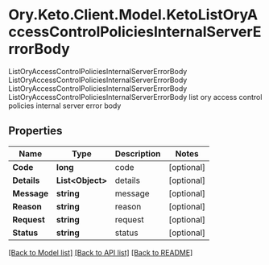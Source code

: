 # Ory.Keto.Client.Model.KetoListOryAccessControlPoliciesInternalServerErrorBody
ListOryAccessControlPoliciesInternalServerErrorBody ListOryAccessControlPoliciesInternalServerErrorBody ListOryAccessControlPoliciesInternalServerErrorBody ListOryAccessControlPoliciesInternalServerErrorBody list ory access control policies internal server error body
## Properties

Name | Type | Description | Notes
------------ | ------------- | ------------- | -------------
**Code** | **long** | code | [optional] 
**Details** | **List&lt;Object&gt;** | details | [optional] 
**Message** | **string** | message | [optional] 
**Reason** | **string** | reason | [optional] 
**Request** | **string** | request | [optional] 
**Status** | **string** | status | [optional] 

[[Back to Model list]](../README.md#documentation-for-models) [[Back to API list]](../README.md#documentation-for-api-endpoints) [[Back to README]](../README.md)


